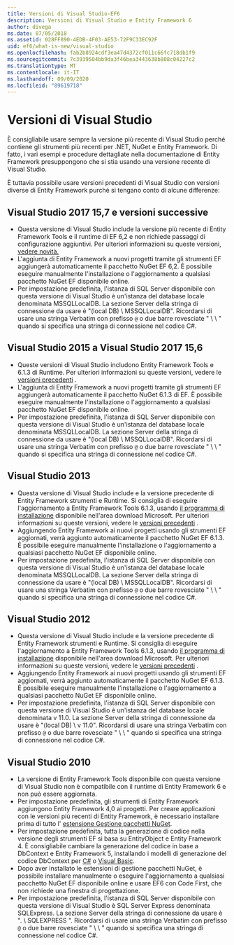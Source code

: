 ```yaml
---
title: Versioni di Visual Studio-EF6
description: Versioni di Visual Studio e Entity Framework 6
author: divega
ms.date: 07/05/2018
ms.assetid: 028FF890-4EDB-4F03-AE53-72F9C33EC92F
uid: ef6/what-is-new/visual-studio
ms.openlocfilehash: fab2b8924cdf3ea47d4372cf011c66fc718db1f9
ms.sourcegitcommit: 7c3939504bb9da3f46bea3443638b808c04227c2
ms.translationtype: MT
ms.contentlocale: it-IT
ms.lasthandoff: 09/09/2020
ms.locfileid: "89619718"
---
```

# <a name="visual-studio-releases"></a>Versioni di Visual Studio

È consigliabile usare sempre la versione più recente di Visual Studio perché contiene gli strumenti più recenti per .NET, NuGet e Entity Framework.
Di fatto, i vari esempi e procedure dettagliate nella documentazione di Entity Framework presuppongono che si stia usando una versione recente di Visual Studio.

È tuttavia possibile usare versioni precedenti di Visual Studio con versioni diverse di Entity Framework purché si tengano conto di alcune differenze:

## <a name="visual-studio-2017-157-and-newer"></a>Visual Studio 2017 15,7 e versioni successive

- Questa versione di Visual Studio include la versione più recente di Entity Framework Tools e il runtime di EF 6,2 e non richiede passaggi di configurazione aggiuntivi.
Per ulteriori informazioni su queste versioni, [vedere novità.](xref:ef6/what-is-new/index)
- L'aggiunta di Entity Framework a nuovi progetti tramite gli strumenti EF aggiungerà automaticamente il pacchetto NuGet EF 6,2.
È possibile eseguire manualmente l'installazione o l'aggiornamento a qualsiasi pacchetto NuGet EF disponibile online.
- Per impostazione predefinita, l'istanza di SQL Server disponibile con questa versione di Visual Studio è un'istanza del database locale denominata MSSQLLocalDB.
La sezione Server della stringa di connessione da usare è "(local DB) \\ MSSQLLocalDB".
Ricordarsi di usare una stringa Verbatim con prefisso `@` o due barre rovesciate " \\ \\ " quando si specifica una stringa di connessione nel codice C#.  


## <a name="visual-studio-2015-to-visual-studio-2017-156"></a>Visual Studio 2015 a Visual Studio 2017 15,6

- Queste versioni di Visual Studio includono Entity Framework Tools e 6.1.3 di Runtime.
Per ulteriori informazioni su queste versioni, vedere le [versioni precedenti](xref:ef6/what-is-new/past-releases#ef-613) .
- L'aggiunta di Entity Framework a nuovi progetti tramite gli strumenti EF aggiungerà automaticamente il pacchetto NuGet 6.1.3 di EF.
È possibile eseguire manualmente l'installazione o l'aggiornamento a qualsiasi pacchetto NuGet EF disponibile online.
- Per impostazione predefinita, l'istanza di SQL Server disponibile con questa versione di Visual Studio è un'istanza del database locale denominata MSSQLLocalDB.
La sezione Server della stringa di connessione da usare è "(local DB) \\ MSSQLLocalDB".
Ricordarsi di usare una stringa Verbatim con prefisso `@` o due barre rovesciate " \\ \\ " quando si specifica una stringa di connessione nel codice C#.  


## <a name="visual-studio-2013"></a>Visual Studio 2013
- Questa versione di Visual Studio include e la versione precedente di Entity Framework strumenti e Runtime.
Si consiglia di eseguire l'aggiornamento a Entity Framework Tools 6.1.3, usando [il programma di installazione](https://www.microsoft.com/download/details.aspx?id=40762) disponibile nell'area download Microsoft.
Per ulteriori informazioni su queste versioni, vedere le [versioni precedenti](xref:ef6/what-is-new/past-releases#ef-613) .
- Aggiungendo Entity Framework ai nuovi progetti usando gli strumenti EF aggiornati, verrà aggiunto automaticamente il pacchetto NuGet EF 6.1.3.
È possibile eseguire manualmente l'installazione o l'aggiornamento a qualsiasi pacchetto NuGet EF disponibile online.
- Per impostazione predefinita, l'istanza di SQL Server disponibile con questa versione di Visual Studio è un'istanza del database locale denominata MSSQLLocalDB.
La sezione Server della stringa di connessione da usare è "(local DB) \\ MSSQLLocalDB".
Ricordarsi di usare una stringa Verbatim con prefisso `@` o due barre rovesciate " \\ \\ " quando si specifica una stringa di connessione nel codice C#.  

## <a name="visual-studio-2012"></a>Visual Studio 2012

- Questa versione di Visual Studio include e la versione precedente di Entity Framework strumenti e Runtime.
Si consiglia di eseguire l'aggiornamento a Entity Framework Tools 6.1.3, usando [il programma di installazione](https://www.microsoft.com/download/details.aspx?id=40762) disponibile nell'area download Microsoft.
Per ulteriori informazioni su queste versioni, vedere le [versioni precedenti](xref:ef6/what-is-new/past-releases#ef-613) .
- Aggiungendo Entity Framework ai nuovi progetti usando gli strumenti EF aggiornati, verrà aggiunto automaticamente il pacchetto NuGet EF 6.1.3.
È possibile eseguire manualmente l'installazione o l'aggiornamento a qualsiasi pacchetto NuGet EF disponibile online.
- Per impostazione predefinita, l'istanza di SQL Server disponibile con questa versione di Visual Studio è un'istanza del database locale denominata v 11.0.
La sezione Server della stringa di connessione da usare è "(local DB) \\ v 11.0".
Ricordarsi di usare una stringa Verbatim con prefisso `@` o due barre rovesciate " \\ \\ " quando si specifica una stringa di connessione nel codice C#.  

## <a name="visual-studio-2010"></a>Visual Studio 2010

- La versione di Entity Framework Tools disponibile con questa versione di Visual Studio non è compatibile con il runtime di Entity Framework 6 e non può essere aggiornata.
- Per impostazione predefinita, gli strumenti di Entity Framework aggiungono Entity Framework 4,0 ai progetti.
Per creare applicazioni con le versioni più recenti di Entity Framework, è necessario installare prima di tutto l' [estensione Gestione pacchetti NuGet](https://marketplace.visualstudio.com/items?itemName=NuGetTeam.NuGetPackageManager).
- Per impostazione predefinita, tutta la generazione di codice nella versione degli strumenti EF si basa su EntityObject e Entity Framework 4.
È consigliabile cambiare la generazione del codice in base a DbContext e Entity Framework 5, installando i modelli di generazione del codice DbContext per [C#](https://marketplace.visualstudio.com/items?itemName=EntityFrameworkTeam.EF5xDbContextGeneratorforC) o [Visual Basic](https://marketplace.visualstudio.com/items?itemName=EntityFrameworkTeam.EF5xDbContextGeneratorforVBNET).
- Dopo aver installato le estensioni di gestione pacchetti NuGet, è possibile installare manualmente o eseguire l'aggiornamento a qualsiasi pacchetto NuGet EF disponibile online e usare EF6 con Code First, che non richiede una finestra di progettazione.
- Per impostazione predefinita, l'istanza di SQL Server disponibile con questa versione di Visual Studio è SQL Server Express denominata SQLExpress.
La sezione Server della stringa di connessione da usare è ". \\ SQLEXPRESS ".
Ricordarsi di usare una stringa Verbatim con prefisso `@` o due barre rovesciate " \\ \\ " quando si specifica una stringa di connessione nel codice C#.
